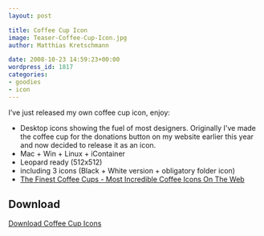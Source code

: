 ```yaml
---
layout: post

title: Coffee Cup Icon
image: Teaser-Coffee-Cup-Icon.jpg
author: Matthias Kretschmann

date: 2008-10-23 14:59:23+00:00
wordpress_id: 1817
categories:
- goodies
- icon
---
```


I’ve just released my own coffee cup icon, enjoy:
	
  * Desktop icons showing the fuel of most designers. Originally I've made the coffee cup for the donations button on my website earlier this year and now decided to release it as an icon.
  * Mac + Win + Linux + iContainer
  * Leopard ready (512x512)
  * including 3 icons (Black + White version + obligatory folder icon)
  * [The Finest Coffee Cups - Most Incredible Coffee Icons On The Web](http://www.kremalicious.com/2008/10/the-finest-coffee-cups-most-incredible-coffee-icons-on-the-web/)

## Download

<a class="btn btn-primary icon-download-alt" href="/media/coffee_cup_by_kremalicious.zip">Download Coffee Cup Icons</a>
